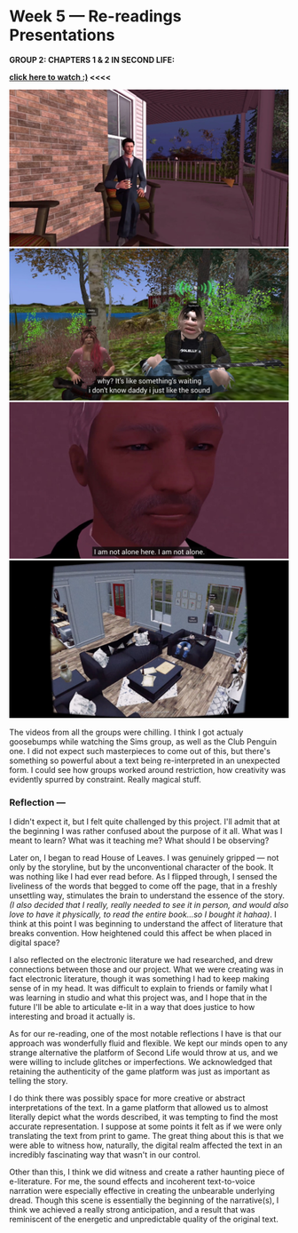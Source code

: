 # Week 5 — Re-readings Presentations

**GROUP 2: CHAPTERS 1 & 2 IN SECOND LIFE:**

**[click here to watch :)](https://www.youtube.com/watch?v=KQGvEqaG5Ro&list=LLLFzmRL497_PQRJgcTARc3Q&index=8&t=0s) <<<<**

<p align="center"><img src="Porch.JPG">
<img src="Interview.JPG">
<img src="NotAlone.JPG">
<img src="Cam.JPG"></p>


The videos from all the groups were chilling. I think I got actualy goosebumps while watching the Sims group, as well as the Club Penguin one. I did not expect such masterpieces to come out of this, but there's something so powerful about a text being re-interpreted in an unexpected form. I could see how groups worked around restriction, how creativity was evidently spurred by constraint. Really magical stuff.

### Reflection —

I didn't expect it, but I felt quite challenged by this project. I'll admit that at the beginning I was rather confused about the purpose of it all. What was I meant to learn? What was it teaching me? What should I be observing?

Later on, I began to read House of Leaves. I was genuinely gripped — not only by the storyline, but by the unconventional character of the book. It was nothing like I had ever read before. As I flipped through, I sensed the liveliness of the words that begged to come off the page, that in a freshly unsettling way, stimulates the brain to understand the essence of the story. *(I also decided that I really, really needed to see it in person, and would also love to have it physically, to read the entire book...so I bought it hahaa)*. I think at this point I was beginning to understand the affect of literature that breaks convention. How heightened could this affect be when placed in digital space?

I also reflected on the electronic literature we had researched, and drew connections between those and our project. What we were creating was in fact electronic literature, though it was something I had to keep making sense of in my head. It was difficult to explain to friends or family what I was learning in studio and what this project was, and I hope that in the future I'll be able to articulate e-lit in a way that does justice to how interesting and broad it actually is.

As for our re-reading, one of the most notable reflections I have is that our approach was wonderfully fluid and flexible. We kept our minds open to any strange alternative the platform of Second Life would throw at us, and we were willing to include glitches or imperfections. We acknowledged that retaining the authenticity of the game platform was just as important as telling the story.

I do think there was possibly space for more creative or abstract interpretations of the text. In a game platform that allowed us to almost literally depict what the words described, it was tempting to find the most accurate representation. I suppose at some points it felt as if we were only translating the text from print to game. The great thing about this is that we were able to witness how, naturally, the digital realm affected the text in an incredibly fascinating way that wasn't in our control.

Other than this, I think we did witness and create a rather haunting piece of e-literature. For me, the sound effects and incoherent text-to-voice narration were especially effective in creating the unbearable underlying dread. Though this scene is essentially the beginning of the narrative(s), I think we achieved a really strong anticipation, and a result that was reminiscent of the energetic and unpredictable quality of the original text.
